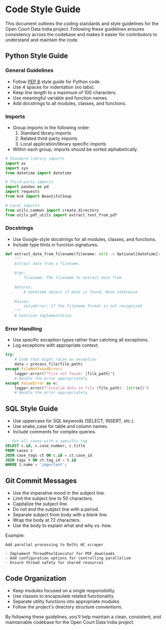 # Code Style Guide

This document outlines the coding standards and style guidelines for the Open Court Data India project. Following these guidelines ensures consistency across the codebase and makes it easier for contributors to understand and maintain the code.

## Python Style Guide

### General Guidelines

- Follow [PEP 8](https://www.python.org/dev/peps/pep-0008/) style guide for Python code.
- Use 4 spaces for indentation (no tabs).
- Keep line length to a maximum of 100 characters.
- Use meaningful variable and function names.
- Add docstrings to all modules, classes, and functions.

### Imports

- Group imports in the following order:
  1. Standard library imports
  2. Related third-party imports
  3. Local application/library specific imports
- Within each group, imports should be sorted alphabetically.

```python
# Standard library imports
import os
import sys
from datetime import datetime

# Third-party imports
import pandas as pd
import requests
from bs4 import BeautifulSoup

# Local imports
from utils.common import create_directory
from utils.pdf_utils import extract_text_from_pdf
```

### Docstrings

- Use Google-style docstrings for all modules, classes, and functions.
- Include type hints in function signatures.

```python
def extract_date_from_filename(filename: str) -> Optional[datetime]:
    """
    Extract date from a filename.
    
    Args:
        filename: The filename to extract date from
        
    Returns:
        A datetime object if date is found, None otherwise
        
    Raises:
        ValueError: If the filename format is not recognized
    """
    # Function implementation
```

### Error Handling

- Use specific exception types rather than catching all exceptions.
- Log exceptions with appropriate context.

```python
try:
    # Code that might raise an exception
    data = process_file(file_path)
except FileNotFoundError:
    logger.error(f"File not found: {file_path}")
    # Handle the error appropriately
except ValueError as e:
    logger.error(f"Invalid data in file {file_path}: {str(e)}")
    # Handle the error appropriately
```

## SQL Style Guide

- Use uppercase for SQL keywords (SELECT, INSERT, etc.).
- Use snake_case for table and column names.
- Include comments for complex queries.

```sql
-- Get all cases with a specific tag
SELECT c.id, c.case_number, c.title
FROM cases c
JOIN case_tags ct ON c.id = ct.case_id
JOIN tags t ON ct.tag_id = t.id
WHERE t.name = 'important';
```

## Git Commit Messages

- Use the imperative mood in the subject line.
- Limit the subject line to 50 characters.
- Capitalize the subject line.
- Do not end the subject line with a period.
- Separate subject from body with a blank line.
- Wrap the body at 72 characters.
- Use the body to explain what and why vs. how.

Example:
```
Add parallel processing to Delhi HC scraper

- Implement ThreadPoolExecutor for PDF downloads
- Add configuration options for controlling parallelism
- Ensure thread safety for shared resources
```

## Code Organization

- Keep modules focused on a single responsibility.
- Use classes to encapsulate related functionality.
- Separate utility functions into appropriate modules.
- Follow the project's directory structure conventions.

By following these guidelines, you'll help maintain a clean, consistent, and maintainable codebase for the Open Court Data India project.
